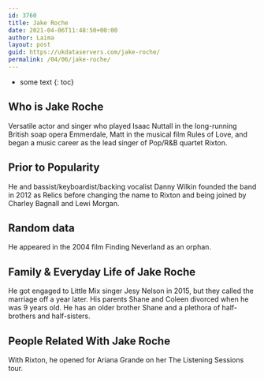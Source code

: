 ```yaml
---
id: 3760
title: Jake Roche
date: 2021-04-06T11:48:50+00:00
author: Laima
layout: post
guid: https://ukdataservers.com/jake-roche/
permalink: /04/06/jake-roche/
---
```


* some text
{: toc}


## Who is Jake Roche
                  
                  
                  
Versatile actor and singer who played Isaac Nuttall in the long-running British soap opera Emmerdale, Matt in the musical film Rules of Love, and began a music career as the lead singer of Pop/R&B quartet Rixton. 
                  
              
            
              
            
                
                
                
## Prior to Popularity
                  
                  
                  
He and bassist/keyboardist/backing vocalist Danny Wilkin founded the band in 2012 as Relics before changing the name to Rixton and being joined by Charley Bagnall and Lewi Morgan. 
                  
              
            
              
            
                
                
                
## Random data
                  
                  
                  
He appeared in the 2004 film Finding Neverland as an orphan. 
                  
              
            
              
            
                
                
                
## Family & Everyday Life of Jake Roche
                  
                  
                  
He got engaged to Little Mix singer Jesy Nelson in 2015, but they called the marriage off a year later. His parents Shane and Coleen divorced when he was 9 years old. He has an older brother Shane and a plethora of half-brothers and half-sisters. 
                  
              
            
              
            
                
                
                
## People Related With Jake Roche
                  
                  
                  
With Rixton, he opened for Ariana Grande on her The Listening Sessions tour. 
                  
              
            
              
            
                
              
            
              
              
            
            
              
            
          
          
          